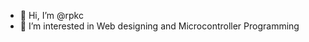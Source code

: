 - 👋 Hi, I’m @rpkc
- 👀 I’m interested in Web designing and Microcontroller Programming

<!---
rpkc/rpkc is a ✨ special ✨ repository because its `README.md` (this file) appears on your GitHub profile.
You can click the Preview link to take a look at your changes.
--->
